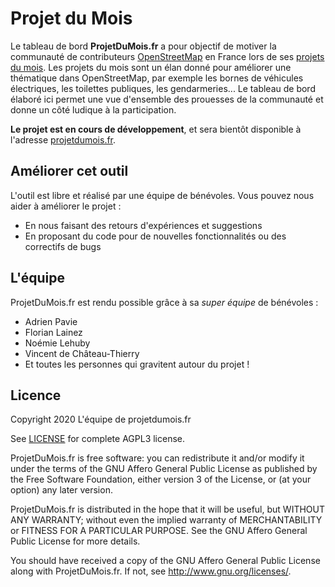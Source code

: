 # Projet du Mois

Le tableau de bord __ProjetDuMois.fr__ a pour objectif de motiver la communauté de contributeurs [OpenStreetMap](https://openstreetmap.fr) en France lors de ses [projets du mois](https://wiki.openstreetmap.org/wiki/FR:Project_of_the_month). Les projets du mois sont un élan donné pour améliorer une thématique dans OpenStreetMap, par exemple les bornes de véhicules électriques, les toilettes publiques, les gendarmeries... Le tableau de bord élaboré ici permet une vue d'ensemble des prouesses de la communauté et donne un côté ludique à la participation.

__Le projet est en cours de développement__, et sera bientôt disponible à l'adresse [projetdumois.fr](https://projetdumois.fr).


## Améliorer cet outil

L'outil est libre et réalisé par une équipe de bénévoles. Vous pouvez nous aider à améliorer le projet :

* En nous faisant des retours d'expériences et suggestions
* En proposant du code pour de nouvelles fonctionnalités ou des correctifs de bugs


## L'équipe

ProjetDuMois.fr est rendu possible grâce à sa _super équipe_ de bénévoles :

* Adrien Pavie
* Florian Lainez
* Noémie Lehuby
* Vincent de Château-Thierry
* Et toutes les personnes qui gravitent autour du projet !


## Licence

Copyright 2020 L'équipe de projetdumois.fr

See [LICENSE](LICENSE.txt) for complete AGPL3 license.

ProjetDuMois.fr is free software: you can redistribute it and/or modify it under the terms of the GNU Affero General Public License as published by the Free Software Foundation, either version 3 of the License, or (at your option) any later version.

ProjetDuMois.fr is distributed in the hope that it will be useful, but WITHOUT ANY WARRANTY; without even the implied warranty of MERCHANTABILITY or FITNESS FOR A PARTICULAR PURPOSE.  See the GNU Affero General Public License for more details.

You should have received a copy of the GNU Affero General Public License along with ProjetDuMois.fr. If not, see http://www.gnu.org/licenses/.
